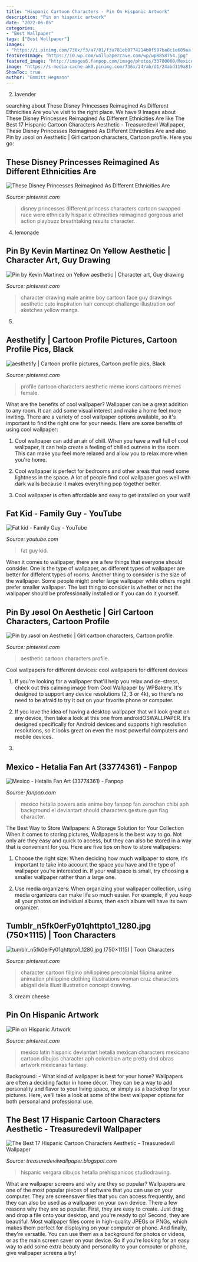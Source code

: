 ```yaml
---
title: "Hispanic Cartoon Characters - Pin On Hispanic Artwork"
description: "Pin on hispanic artwork"
date: "2022-06-05"
categories:
- "Best Wallpaper"
tags: ["Best Wallpaper"]
images:
- "https://i.pinimg.com/736x/f3/a7/81/f3a781eb0774214b0f597ba8c1e689aa.jpg"
featuredImage: "https://i0.wp.com/wallpapercave.com/wp/wp8858754.jpg"
featured_image: "http://images6.fanpop.com/image/photos/33700000/Mexico-hetalia-33774361-600-800.jpg"
image: "https://s-media-cache-ak0.pinimg.com/736x/24/ab/d1/24abd119a8143ed079828cff9831e9c1.jpg"
ShowToc: true
author: "Emmitt Hegmann"
---
```



2. lavender 

	

		
searching about These Disney Princesses Reimagined As Different Ethnicities Are you've visit to the right place. We have 9 Images about These Disney Princesses Reimagined As Different Ethnicities Are like The Best 17 Hispanic Cartoon Characters Aesthetic - Treasuredevil Wallpaper, These Disney Princesses Reimagined As Different Ethnicities Are and also Pin by ɹǝsol on Aesthetic | Girl cartoon characters, Cartoon profile. Here you go:
		
    
## These Disney Princesses Reimagined As Different Ethnicities Are

<img loading=lazy src="https://s-media-cache-ak0.pinimg.com/736x/24/ab/d1/24abd119a8143ed079828cff9831e9c1.jpg" onerror="this.onerror=null;this.src='https://tse4.mm.bing.net/th?id=OIP.qzTWk8s7u_o-mfR2K7oF4gHaE6&amp;pid=15.1';" alt="These Disney Princesses Reimagined As Different Ethnicities Are">

_Source: pinterest.com_

>disney princesses different princess characters cartoon swapped race were ethnically hispanic ethnicities reimagined gorgeous ariel action playbuzz breathtaking results character. 

	

4. lemonade 

    
## Pin By Kevin Martinez On Yellow Aesthetic | Character Art, Guy Drawing

<img loading=lazy src="https://i.pinimg.com/736x/f3/a7/81/f3a781eb0774214b0f597ba8c1e689aa.jpg" onerror="this.onerror=null;this.src='https://tse1.mm.bing.net/th?id=OIP.GBVoF5j4jAvIgHO8KoK6oQHaIR&amp;pid=15.1';" alt="Pin by Kevin Martinez on Yellow aesthetic | Character art, Guy drawing">

_Source: pinterest.com_

>character drawing male anime boy cartoon face guy drawings aesthetic cute inspiration hair concept challenge illustration oof sketches yellow manga. 

	

5.

    
## Aesthetify | Cartoon Profile Pictures, Cartoon Profile Pics, Black

<img loading=lazy src="https://i.pinimg.com/736x/bb/f3/86/bbf3862fb39709b945497ce542d41fd5.jpg" onerror="this.onerror=null;this.src='https://tse2.mm.bing.net/th?id=OIP.4pZA9cOT2wCyu8WoOgGwLwHaHa&amp;pid=15.1';" alt="aesthetify | Cartoon profile pictures, Cartoon profile pics, Black">

_Source: pinterest.com_

>profile cartoon characters aesthetic meme icons cartoons memes female. 

	

What are the benefits of cool wallpaper?
Wallpaper can be a great addition to any room. It can add some visual interest and make a home feel more inviting. There are a variety of cool wallpaper options available, so it's important to find the right one for your needs. Here are some benefits of using cool wallpaper: 
1. Cool wallpaper can add an air of chill. When you have a wall full of cool wallpaper, it can help create a feeling of chilled outness in the room. This can make you feel more relaxed and allow you to relax more when you're home. 

2. Cool wallpaper is perfect for bedrooms and other areas that need some lightness in the space. A lot of people find cool wallpaper goes well with dark walls because it makes everything pop together better. 

3. Cool wallpaper is often affordable and easy to get installed on your wall!

    
## Fat Kid - Family Guy - YouTube

<img loading=lazy src="http://i.ytimg.com/vi/zYm0otGY7-s/maxresdefault.jpg" onerror="this.onerror=null;this.src='https://tse2.mm.bing.net/th?id=OIP.UjvGoJddeJc-_fhVc7PXBAHaEL&amp;pid=15.1';" alt="Fat kid - Family Guy - YouTube">

_Source: youtube.com_

>fat guy kid. 

	

When it comes to wallpaper, there are a few things that everyone should consider. One is the type of wallpaper, as different types of wallpaper are better for different types of rooms. Another thing to consider is the size of the wallpaper. Some people might prefer large wallpaper while others might prefer smaller wallpaper. The last thing to consider is whether or not the wallpaper should be professionally installed or if you can do it yourself.

    
## Pin By ɹǝsol On Aesthetic | Girl Cartoon Characters, Cartoon Profile

<img loading=lazy src="https://i.pinimg.com/736x/7e/35/fc/7e35fceb17c0d526e59fa1fea465acf1.jpg" onerror="this.onerror=null;this.src='https://tse2.mm.bing.net/th?id=OIP.PFdkqOJdVlvYy-BMnow_MAHaHa&amp;pid=15.1';" alt="Pin by ɹǝsol on Aesthetic | Girl cartoon characters, Cartoon profile">

_Source: pinterest.com_

>aesthetic cartoon characters profile. 

	

Cool wallpapers for different devices:
cool wallpapers for different devices 

1. If you're looking for a wallpaper that'll help you relax and de-stress, check out this calming image from Cool Wallpaper by WPBakery. It's designed to support any device resolutions (2, 3 or 4k), so there's no need to be afraid to try it out on your favorite phone or computer.

2. If you love the idea of having a desktop wallpaper that will look great on any device, then take a look at this one from androidOSWALLPAPER. It's designed specifically for Android devices and supports high resolution resolutions, so it looks great on even the most powerful computers and mobile devices.

3.

    
## Mexico - Hetalia Fan Art (33774361) - Fanpop

<img loading=lazy src="http://images6.fanpop.com/image/photos/33700000/Mexico-hetalia-33774361-600-800.jpg" onerror="this.onerror=null;this.src='https://tse3.mm.bing.net/th?id=OIP.pnflNH6ObAJuCpGNv7NxSwHaJ4&amp;pid=15.1';" alt="Mexico - Hetalia Fan Art (33774361) - Fanpop">

_Source: fanpop.com_

>mexico hetalia powers axis anime boy fanpop fan zerochan chibi aph background el deviantart should characters gesture gun flag character. 

	

The Best Way to Store Wallpapers: A Storage Solution for Your Collection
When it comes to storing pictures, Wallpapers is the best way to go. Not only are they easy and quick to access, but they can also be stored in a way that is convenient for you. Here are five tips on how to store wallpapers:
1) Choose the right size: When deciding how much wallpaper to store, it’s important to take into account the space you have and the type of wallpaper you’re interested in. If your wallspace is small, try choosing a smaller wallpaper rather than a large one.

2) Use media organizers: When organizing your wallpaper collection, using media organizers can make life so much easier. For example, if you keep all your photos on individual albums, then each album will have its own organizer.

    
## Tumblr_n5fk0erFy01qhttpto1_1280.jpg (750×1115) | Toon Characters

<img loading=lazy src="https://s-media-cache-ak0.pinimg.com/736x/56/63/9c/56639c435f81c63b7e2e5f6bf559e110.jpg" onerror="this.onerror=null;this.src='https://tse4.mm.bing.net/th?id=OIP.WD324BHS1ESf_ns9Xy-PhwHaLA&amp;pid=15.1';" alt="tumblr_n5fk0erFy01qhttpto1_1280.jpg (750×1115) | Toon Characters">

_Source: pinterest.com_

>character cartoon filipino philippines precolonial filipina anime animation philippine clothing illustrations woman cruz characters abigail dela illust illustration concept drawing. 

	

3. cream cheese 

    
## Pin On Hispanic Artwork

<img loading=lazy src="https://i.pinimg.com/originals/84/86/b5/8486b5511f1d6a0e2c6bf8c72a584ace.jpg" onerror="this.onerror=null;this.src='https://tse1.mm.bing.net/th?id=OIP.ODRTZ5_etmxOoGr6ww8iJwHaK3&amp;pid=15.1';" alt="Pin on Hispanic Artwork">

_Source: pinterest.com_

>mexico latin hispanic deviantart hetalia mexican characters mexicano cartoon dibujos character aph colombian arte pretty dnd obras artwork mexicanas fantasy. 

	

Background: - What kind of wallpaper is best for your home?
Wallpapers are often a deciding factor in home décor. They can be a way to add personality and flavor to your living space, or simply as a backdrop for your pictures. Here, we'll take a look at some of the best wallpaper options for both personal and professional use.

    
## The Best 17 Hispanic Cartoon Characters Aesthetic - Treasuredevil Wallpaper

<img loading=lazy src="https://i0.wp.com/wallpapercave.com/wp/wp8858754.jpg" onerror="this.onerror=null;this.src='https://tse3.mm.bing.net/th?id=OIP.o17WUDHBLHmqmWnwh44zuwHaIs&amp;pid=15.1';" alt="The Best 17 Hispanic Cartoon Characters Aesthetic - Treasuredevil Wallpaper">

_Source: treasuredevilwallpaper.blogspot.com_

>hispanic vergara dibujos hetalia prehispanicos studiodrawing. 

	

What are wallpaper screens and why are they so popular?
Wallpapers are one of the most popular pieces of software that you can use on your computer. They are screensaver files that you can access frequently, and they can also be used as a wallpaper on your own device. There a few reasons why they are so popular. First, they are easy to create. Just drag and drop a file onto your desktop, and you're ready to go! Second, they are beautiful. Most wallpaper files come in high-quality JPEGs or PNGs, which makes them perfect for displaying on your computer or phone. And finally, they're versatile. You can use them as a background for photos or videos, or as the main screen saver on your device. So if you're looking for an easy way to add some extra beauty and personality to your computer or phone, give wallpaper screens a try!

